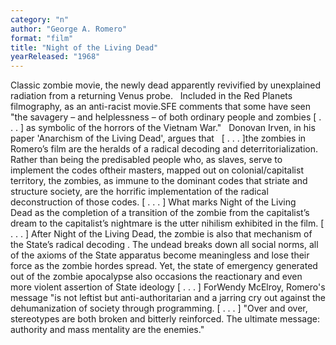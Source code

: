 ```yaml
---
category: "n"
author: "George A. Romero"
format: "film"
title: "Night of the Living Dead"
yearReleased: "1968"
---
```

Classic zombie movie, the newly dead apparently revivified by unexplained radiation from a returning Venus probe.
 
Included in the Red Planets filmography, as an anti-racist movie.SFE comments that some have seen "the savagery – and helplessness – of both ordinary people and zombies [ . . . ] as symbolic of the horrors of the Vietnam War."
 
Donovan Irven, in his paper 'Anarchism of the Living Dead', argues that
 
[ . . . ]the zombies in Romero’s film are the heralds of a radical decoding and deterritorialization. Rather than being the predisabled people who, as slaves, serve to implement the codes oftheir masters, mapped out on colonial/capitalist territory, the zombies, as immune to the dominant codes that striate and structure society, are the horrific implementation of the radical deconstruction of those codes. [ . . . ] What marks Night of the Living Dead as the completion of a transition of the zombie from the capitalist’s dream to the capitalist’s nightmare is the utter nihilism exhibited in the film. [ . . . ] After Night of the Living Dead, the zombie is also that mechanism of the State’s radical decoding . The undead breaks down all social norms, all of the axioms of the State apparatus become meaningless and lose their force as the zombie hordes spread. Yet, the state of emergency generated out of the zombie apocalypse also occasions the reactionary and even more violent assertion of State ideology [ . . . ]
ForWendy McElroy, Romero's message "is not leftist but anti-authoritarian and a jarring cry out against the dehumanization of society through programming. [ . . . ] "Over and over, stereotypes are both broken and bitterly reinforced. The ultimate message: authority and mass mentality are the enemies."
 
 